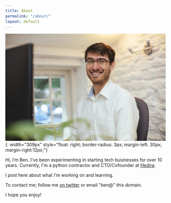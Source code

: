 ```yaml
---
title: About
permalink: "/about/"
layout: default
---
```


![profile picture](./assets/images/benhowes.jpg){: width="309px" style="float: right; border-radius: 3px; margin-left: 30px; margin-right:12px;"}

Hi, I’m Ben. I've been experimenting in starting tech businesses for over 10 years. Currently, I'm a python contractor and CTO/Cofounder at [Hedira](https://hedira.io).

I post here about what I'm working on and learning.

To contact me; follow me [on twitter](https://twitter.com/ben_howes) or email "ben@" this domain.

I hope you enjoy!
